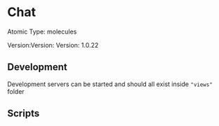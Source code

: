 # Chat

Atomic Type: molecules

Version:Version: Version: 1.0.22







## Development

Development servers can be started and should all exist inside `"views"` folder

## Scripts
